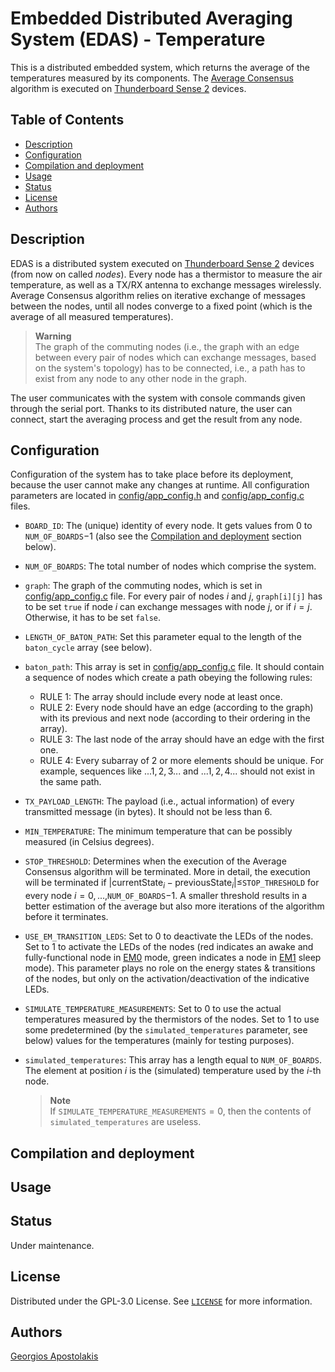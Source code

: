 # Embedded Distributed Averaging System (EDAS) - Temperature

This is a distributed embedded system, which returns the average of the temperatures measured by its components. The [Average Consensus](https://www.sciencedirect.com/science/article/abs/pii/S0743731506001808) algorithm is executed on [Thunderboard Sense 2](https://www.silabs.com/documents/public/user-guides/ug309-sltb004a-user-guide.pdf) devices.

## Table of Contents

- [Description](#description)
- [Configuration](#configuration)
- [Compilation and deployment](#compilation-and-deployment)
- [Usage](#usage)
- [Status](#status)
- [License](#license)
- [Authors](#authors)



## Description
EDAS is a distributed system executed on [Thunderboard Sense 2](https://www.silabs.com/documents/public/user-guides/ug309-sltb004a-user-guide.pdf) devices (from now on called *nodes*). 
Every node has a thermistor to measure the air temperature, as well as a TX/RX antenna to exchange messages wirelessly. 
Average Consensus algorithm relies on iterative exchange of messages between the nodes, until all nodes converge to a fixed point (which is the average
of all measured temperatures).

> **Warning**  
> The graph of the commuting nodes (i.e., the graph with an edge between every pair of nodes which can exchange messages, based on the system's topology) has to be connected, i.e., a path has to exist from any node to any other node in the graph.

The user communicates with the system with console commands given through the serial port. Thanks to its distributed nature, the user can connect, start the averaging process and get the result from any node.

## Configuration

Configuration of the system has to take place before its deployment, because the user cannot make any changes at runtime. All configuration parameters are located in [config/app_config.h](config/app_config.h) and [config/app_config.c](config/app_config.c) files.

- `BOARD_ID`: The (unique) identity of every node. It gets values from $0$ to `NUM_OF_BOARDS`$-1$ (also see the [Compilation and deployment](#compilation-and-deployment) section below).
- `NUM_OF_BOARDS`: The total number of nodes which comprise the system.
- `graph`: The graph of the commuting nodes, which is set in [config/app_config.c](config/app_config.c) file. For every pair of nodes $i$ and $j$, `graph[i][j]` has to be set `true` if node $i$ can exchange messages with node $j$, or if $i=j$. Otherwise, it has to be set `false`.
- `LENGTH_OF_BATON_PATH`: Set this parameter equal to the length of the `baton_cycle` array (see below).
- `baton_path`: This array is set in [config/app_config.c](config/app_config.c) file. It should contain a sequence of nodes which create a path obeying the following rules:
    - RULE $1$: The array should include every node at least once.
    - RULE $2$: Every node should have an edge (according to the graph) with its previous and next node (according to their ordering in the array).
    - RULE $3$: The last node of the array should have an edge with the first one.
    - RULE $4$: Every subarray of $2$ or more elements should be unique. For example, sequences like $...1,2,3...$ and $...1,2,4...$ should not exist in the same path.
- `TX_PAYLOAD_LENGTH`: The payload (i.e., actual information) of every transmitted message (in bytes). It should not be less than $6$.
- `MIN_TEMPERATURE`: The minimum temperature that can be possibly measured (in Celsius degrees).
- `STOP_THRESHOLD`: Determines when the execution of the Average Consensus algorithm will be terminated. More in detail, the execution will be terminated if $\left|\text{currentState}_i - \text{previousState}_i\right|\leq$`STOP_THRESHOLD` for every node $i=0,...,$`NUM_OF_BOARDS`$-1$. A smaller threshold results in a better estimation of the average but also more iterations of the algorithm before it terminates.
- `USE_EM_TRANSITION_LEDS`: Set to $0$ to deactivate the LEDs of the nodes. Set to $1$ to activate the LEDs of the nodes (red indicates an awake and fully-functional node in [EM0](https://www.silabs.com/mcu/32-bit-microcontrollers/efm32-energy-modes) mode, green indicates a node in [EM1](https://www.silabs.com/mcu/32-bit-microcontrollers/efm32-energy-modes) sleep mode). This parameter plays no role on the energy states & transitions of the nodes, but only on the activation/deactivation of the indicative LEDs.
- `SIMULATE_TEMPERATURE_MEASUREMENTS`: Set to $0$ to use the actual temperatures measured by the thermistors of the nodes. Set to $1$ to use some predetermined (by the `simulated_temperatures` parameter, see below) values for the temperatures (mainly for testing purposes).
- `simulated_temperatures`: This array has a length equal to `NUM_OF_BOARDS`. The element at position $i$ is the (simulated) temperature used by the $i$-th node.

    > **Note**  
    > If `SIMULATE_TEMPERATURE_MEASUREMENTS`$=0$, then the contents of `simulated_temperatures` are useless.

## Compilation and deployment

## Usage

## Status

Under maintenance.

## License

Distributed under the GPL-3.0 License. See [`LICENSE`](LICENSE) for more information.

## Authors

[Georgios Apostolakis](https://www.linkedin.com/in/giorgapost)
